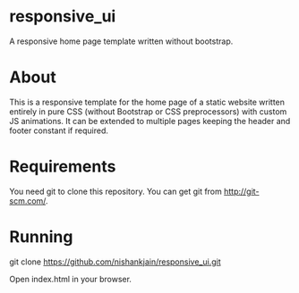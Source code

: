 # responsive_ui

A responsive home page template written without bootstrap.

# About

This is a responsive template for the home page of a static website written entirely in pure CSS (without Bootstrap or CSS preprocessors) with custom JS animations. It can be extended to multiple pages keeping the header and footer constant if required.

# Requirements

You need git to clone this repository. You can get git from http://git-scm.com/.

# Running

git clone https://github.com/nishankjain/responsive_ui.git

Open index.html in your browser.